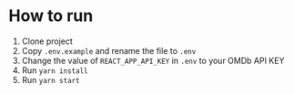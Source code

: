 # How to run

1. Clone project
2. Copy `.env.example` and rename the file to `.env`
3. Change the value of `REACT_APP_API_KEY` in `.env` to your OMDb API KEY
4. Run `yarn install`
5. Run `yarn start`
